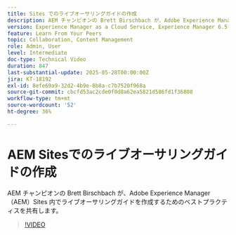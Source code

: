 ```yaml
---
title: Sites でのライブオーサリングガイドの作成
description: AEM チャンピオンの Brett Birschbach が、Adobe Experience Manager Sites内でライブオーサリングガイドを構築するためのベストプラクティスを紹介します。
version: Experience Manager as a Cloud Service, Experience Manager 6.5
feature: Learn From Your Peers
topic: Collaboration, Content Management
role: Admin, User
level: Intermediate
doc-type: Technical Video
duration: 847
last-substantial-update: 2025-05-28T00:00:00Z
jira: KT-18192
exl-id: 8efe69a9-32d2-4b9e-8b8a-c7b7520f968a
source-git-commit: cbcfd53ac2cde0f0d8a62ea5821d586fd1f36808
workflow-type: tm+mt
source-wordcount: '52'
ht-degree: 36%

---
```


# AEM Sitesでのライブオーサリングガイドの作成

AEM チャンピオンの Brett Birschbach が、Adobe Experience Manager（AEM）Sites 内でライブオーサリングガイドを作成するためのベストプラクティスを共有します。

>[!VIDEO](https://video.tv.adobe.com/v/3463134/?learn=on&enablevpops&captions=jpn)
